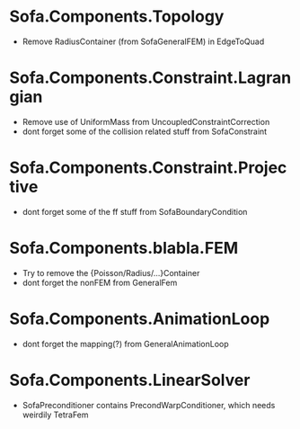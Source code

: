 # Sofa.Components.Topology
- Remove RadiusContainer (from SofaGeneralFEM) in EdgeToQuad

# Sofa.Components.Constraint.Lagrangian
- Remove use of UniformMass from UncoupledConstraintCorrection
- dont forget some of the collision related stuff from SofaConstraint

# Sofa.Components.Constraint.Projective
- dont forget some of the ff stuff from SofaBoundaryCondition

# Sofa.Components.blabla.FEM
- Try to remove the {Poisson/Radius/...}Container
- dont forget the nonFEM from GeneralFem

# Sofa.Components.AnimationLoop
- dont forget the mapping(?) from GeneralAnimationLoop

# Sofa.Components.LinearSolver
- SofaPreconditioner contains PrecondWarpConditioner, which needs weirdily TetraFem
